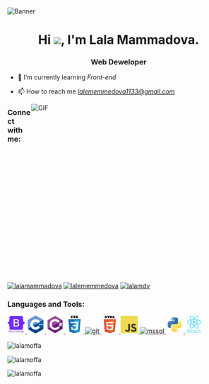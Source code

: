 <img align="center" alt="Banner" src="https://private-user-images.githubusercontent.com/140783772/283988765-68e29fe2-e7b0-45f3-8a33-e0c8f26959a7.gif?jwt=eyJhbGciOiJIUzI1NiIsInR5cCI6IkpXVCJ9.eyJpc3MiOiJnaXRodWIuY29tIiwiYXVkIjoicmF3LmdpdGh1YnVzZXJjb250ZW50LmNvbSIsImtleSI6ImtleTUiLCJleHAiOjE3MjQwNTg4NDksIm5iZiI6MTcyNDA1ODU0OSwicGF0aCI6Ii8xNDA3ODM3NzIvMjgzOTg4NzY1LTY4ZTI5ZmUyLWU3YjAtNDVmMy04YTMzLWUwYzhmMjY5NTlhNy5naWY_WC1BbXotQWxnb3JpdGhtPUFXUzQtSE1BQy1TSEEyNTYmWC1BbXotQ3JlZGVudGlhbD1BS0lBVkNPRFlMU0E1M1BRSzRaQSUyRjIwMjQwODE5JTJGdXMtZWFzdC0xJTJGczMlMkZhd3M0X3JlcXVlc3QmWC1BbXotRGF0ZT0yMDI0MDgxOVQwOTA5MDlaJlgtQW16LUV4cGlyZXM9MzAwJlgtQW16LVNpZ25hdHVyZT04NGZjOTdkY2UwMzhhNjUzZjQ2NjAxZThhNGMxMWJiM2Y2NmFjMGQwZTg2Nzg2OTE5MTE4M2E2NDk5Mjk4N2Y1JlgtQW16LVNpZ25lZEhlYWRlcnM9aG9zdCZhY3Rvcl9pZD0wJmtleV9pZD0wJnJlcG9faWQ9MCJ9.WgmKUlc_Nx6ODLsI1X-Nm-uvn8N71vpJLMPvP-Z3fTE" style="max-width: 100%; display: inline-block;" data-target="animated-image.originalImage">

<h1 align="center">Hi <img src="https://github-production-user-asset-6210df.s3.amazonaws.com/140783772/283729197-e405a9fc-2560-4dc8-95fb-9604ab45c136.gif?X-Amz-Algorithm=AWS4-HMAC-SHA256&X-Amz-Credential=AKIAVCODYLSA53PQK4ZA%2F20240819%2Fus-east-1%2Fs3%2Faws4_request&X-Amz-Date=20240819T105913Z&X-Amz-Expires=300&X-Amz-Signature=46f0948d8741280947c7a8763f7287fc41199f5ca61690e52586b8ea83d7054a&X-Amz-SignedHeaders=host&actor_id=144792332&key_id=0&repo_id=719935272" width="50px" style="max-width: 100%;" />, I'm Lala Mammadova.</h1>
<h3 align="center">Web Deweloper</h3>

- 🌱 I’m currently learning *Front-end*

- 📫 How to reach me *lalememmedova1133@gmail.com*

<img align="right" alt="GIF" src="https://raw.githubusercontent.com/rahul-jha98/rahul-jha98/main/techstack.gif" height="400px" width="450px" style="max-width: 100%; display: inline-block;" data-target="animated-image.originalImage">

<h3 align="left">Connect with me:</h3>
<p align="left">
<a href="https://linkedin.com/in/lalamammadova" target="blank"><img align="center" src="https://raw.githubusercontent.com/rahuldkjain/github-profile-readme-generator/master/src/images/icons/Social/linked-in-alt.svg" alt="lalamammadova" height="30" width="40" /></a>
<a href="https://fb.com/lalememmedova" target="blank"><img align="center" src="https://raw.githubusercontent.com/rahuldkjain/github-profile-readme-generator/master/src/images/icons/Social/facebook.svg" alt="lalememmedova" height="30" width="40" /></a>
<a href="https://instagram.com/lalamdv" target="blank"><img align="center" src="https://raw.githubusercontent.com/rahuldkjain/github-profile-readme-generator/master/src/images/icons/Social/instagram.svg" alt="lalamdv" height="30" width="40" /></a>
</p>


<h3 align="left">Languages and Tools:</h3>
<p align="left"> <a href="https://getbootstrap.com" target="_blank" rel="noreferrer"> <img src="https://raw.githubusercontent.com/devicons/devicon/master/icons/bootstrap/bootstrap-plain-wordmark.svg" alt="bootstrap" width="40" height="40"/> </a> <a href="https://www.w3schools.com/cpp/" target="_blank" rel="noreferrer"> <img src="https://raw.githubusercontent.com/devicons/devicon/master/icons/cplusplus/cplusplus-original.svg" alt="cplusplus" width="40" height="40"/> </a> <a href="https://www.w3schools.com/cs/" target="_blank" rel="noreferrer"> <img src="https://raw.githubusercontent.com/devicons/devicon/master/icons/csharp/csharp-original.svg" alt="csharp" width="40" height="40"/> </a> <a href="https://www.w3schools.com/css/" target="_blank" rel="noreferrer"> <img src="https://raw.githubusercontent.com/devicons/devicon/master/icons/css3/css3-original-wordmark.svg" alt="css3" width="40" height="40"/> </a> <a href="https://git-scm.com/" target="_blank" rel="noreferrer"> <img src="https://www.vectorlogo.zone/logos/git-scm/git-scm-icon.svg" alt="git" width="40" height="40"/> </a> <a href="https://www.w3.org/html/" target="_blank" rel="noreferrer"> <img src="https://raw.githubusercontent.com/devicons/devicon/master/icons/html5/html5-original-wordmark.svg" alt="html5" width="40" height="40"/> </a> <a href="https://developer.mozilla.org/en-US/docs/Web/JavaScript" target="_blank" rel="noreferrer"> <img src="https://raw.githubusercontent.com/devicons/devicon/master/icons/javascript/javascript-original.svg" alt="javascript" width="40" height="40"/> </a> <a href="https://www.microsoft.com/en-us/sql-server" target="_blank" rel="noreferrer"> <img src="https://www.svgrepo.com/show/303229/microsoft-sql-server-logo.svg" alt="mssql" width="40" height="40"/> </a> <a href="https://www.python.org" target="_blank" rel="noreferrer"> <img src="https://raw.githubusercontent.com/devicons/devicon/master/icons/python/python-original.svg" alt="python" width="40" height="40"/> </a> <a href="https://reactjs.org/" target="_blank" rel="noreferrer"> <img src="https://raw.githubusercontent.com/devicons/devicon/master/icons/react/react-original-wordmark.svg" alt="react" width="40" height="40"/> </a> </p>

<p><img align="center" src="https://github-readme-stats.vercel.app/api/top-langs?username=lalamoffa&show_icons=true&locale=en&layout=compact" alt="lalamoffa" /></p>

<p><img align="center" src="https://github-readme-streak-stats.herokuapp.com/?user=lalamoffa&" alt="lalamoffa" /></p>
<p align="left"> <img src="https://komarev.com/ghpvc/?username=lalamoffa&label=Profile%20views&color=0e75b6&style=flat" alt="lalamoffa" /> </p>
